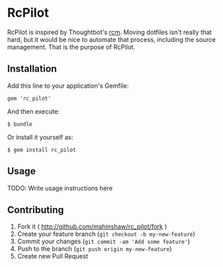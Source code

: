 # RcPilot

RcPilot is inspired by Thoughtbot's [rcm](https://github.com/thoughtbot/rcm).  Moving dotfiles isn't really that hard, but it would be nice to automate that process, including the source management.  That is the purpose of RcPilot.

## Installation

Add this line to your application's Gemfile:

    gem 'rc_pilot'

And then execute:

    $ bundle

Or install it yourself as:

    $ gem install rc_pilot

## Usage

TODO: Write usage instructions here

## Contributing

1. Fork it ( http://github.com/mahinshaw/rc_pilot/fork )
2. Create your feature branch (`git checkout -b my-new-feature`)
3. Commit your changes (`git commit -am 'Add some feature'`)
4. Push to the branch (`git push origin my-new-feature`)
5. Create new Pull Request

